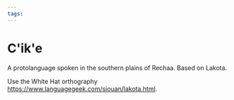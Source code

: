 ```yaml
---
tags:
---
```

# C'ik'e
A protolanguage spoken in the southern plains of Rechaa. Based on Lakota.

Use the White Hat orthography https://www.languagegeek.com/siouan/lakota.html.